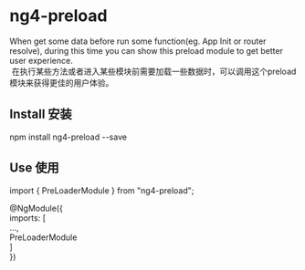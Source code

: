 <h1>ng4-preload</h1>
  When get some data before run some function(eg. App Init or router resolve),  during this time you can show this preload module to get better user experience.<br>
  在执行某些方法或者进入某些模块前需要加载一些数据时，可以调用这个preload模块来获得更佳的用户体验。
<h2>Install 安装</h2>
  npm install ng4-preload --save
<h2>Use 使用</h2>
  import { PreLoaderModule } from "ng4-preload";<br>
  
  @NgModule({<br>
  imports: [<br>
    ...,<br>
    PreLoaderModule<br>
  ]<br>
})<br>
